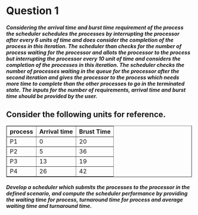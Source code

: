 <h1>Question 1</h1>
<h5>
Considering the arrival time and burst time requirement of the process the scheduler
schedules the processes by interrupting the processor after every 6 units of time and does
consider the completion of the process in this iteration. The scheduler than checks for the number
of process waiting for the processor and allots the processor to the process but interrupting the
processor every 10 unit of time and considers the completion of the processes in this iteration.
The scheduler checks the number of processes waiting in the queue for the processor after the
second iteration and gives the processor to the process which needs more time to complete than
the other processes to go in the terminated state.
The inputs for the number of requirements, arrival time and burst time should be provided by the
user.
</h5>
<h2>
Consider the following units for reference.</h2>
<table border="1px">
<tr>
<th>process</th>
<th> Arrival time</th>
<th>Brust Time</th>
</tr>
<tr>
<td>P1</td>
<td>0</td>
<td>20</td>
</tr>
<tr>
<td>P2</td>
<td>5</td>
<td>36</td>
</tr>
<tr>
<td>P3</td>
<td>13</td>
<td>19</td>
</tr>
<tr>
<td>P4</td>
<td>26</td>
<td>42</td>
</tr>
</table>
<h5>
Develop a scheduler which submits the processes to the processor in the defined scenario, and
compute the scheduler performance by providing the waiting time for process, turnaround time
for process and average waiting time and turnaround time.
</h5>
